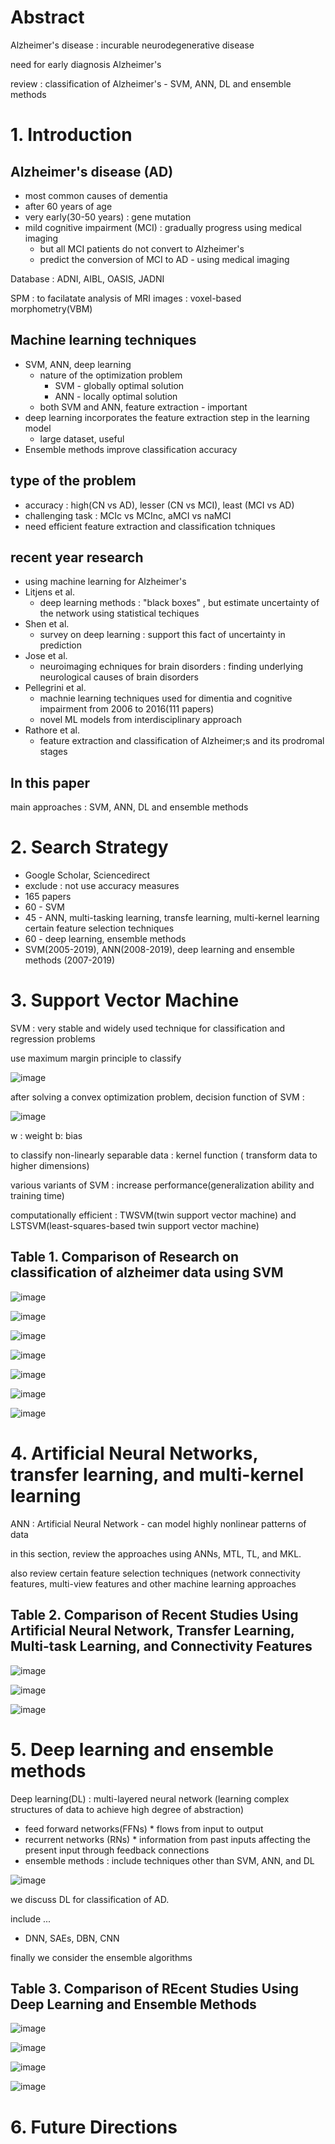 # Abstract

Alzheimer's disease : incurable neurodegenerative disease

need for early diagnosis Alzheimer's

review : classification of Alzheimer's - SVM, ANN, DL and ensemble methods

# 1. Introduction

## Alzheimer's disease (AD)

* most common causes of dementia
* after 60 years of age
* very early(30-50 years) : gene mutation
* mild cognitive impairment (MCI) : gradually progress using medical imaging
    * but all MCI patients do not convert to Alzheimer's
    * predict the conversion of MCI to AD - using medical imaging

Database : ADNI, AIBL, OASIS, JADNI

SPM : to facilatate analysis of MRI images : voxel-based morphometry(VBM)

## Machine learning techniques 

* SVM, ANN, deep learning
    * nature of the optimization problem
        * SVM - globally optimal solution
        * ANN - locally optimal solution
    * both SVM and ANN, feature extraction - important
* deep learning incorporates the feature extraction step in the learning model
    * large dataset, useful
* Ensemble methods improve classification accuracy

## type of the problem 

* accuracy : high(CN vs AD), lesser (CN vs MCI), least (MCI vs AD)
* challenging task : MCIc vs MCInc, aMCI vs naMCI
* need efficient feature extraction and classification tchniques

## recent year research 

* using machine learning for Alzheimer's
* Litjens et al.
    * deep learning methods : "black boxes" , but estimate uncertainty of the network using statistical techiques
* Shen et al.
    * survey on deep learning : support this fact of uncertainty in prediction
* Jose et al.
    * neuroimaging echniques for brain disorders : finding underlying neurological causes of brain disorders
* Pellegrini et al.
    * machnie learning techniques used for dimentia and cognitive impairment from 2006 to 2016(111 papers)
    * novel ML models from interdisciplinary approach
* Rathore et al. 
    * feature extraction and classification of Alzheimer;s and its prodromal stages


## In this paper 

main approaches : SVM, ANN, DL and ensemble methods

# 2. Search Strategy

* Google Scholar, Sciencedirect
* exclude : not use accuracy measures
* 165 papers
* 60 - SVM 
* 45 - ANN, multi-tasking learning, transfe learning, multi-kernel learning certain feature selection techniques
* 60 - deep learning, ensemble methods
* SVM(2005-2019), ANN(2008-2019), deep learning and ensemble methods (2007-2019)

# 3. Support Vector Machine

SVM : very stable and widely used technique for classification and regression problems

use maximum margin principle to classify 

![image](https://user-images.githubusercontent.com/101063108/166136138-887fd7b8-82d9-4a99-83dc-8095780c251f.png)

after solving a convex optimization problem, decision function of SVM
:

![image](https://user-images.githubusercontent.com/101063108/166136107-350d1ee5-47e2-4290-a9ea-548ad80050c3.png)

w : weight b: bias


to classify non-linearly separable data : kernel function ( transform data to higher dimensions)

various variants of SVM : increase performance(generalization ability and training time)

computationally efficient : TWSVM(twin support vector machine) and LSTSVM(least-squares-based twin support vector machine)

## Table 1. Comparison of Research on classification of alzheimer data using SVM

![image](https://user-images.githubusercontent.com/101063108/166136400-7d056ffa-0ef6-472a-a325-80722cc65047.png)

![image](https://user-images.githubusercontent.com/101063108/166136409-6aa49bec-35ef-451d-bb63-afb76f7cf748.png)

![image](https://user-images.githubusercontent.com/101063108/166136421-10d45b4f-c936-40f9-adaf-eeb7f8b8733a.png)

![image](https://user-images.githubusercontent.com/101063108/166136444-a5a46f96-03d7-49e9-9fe0-a65f5722afbd.png)

![image](https://user-images.githubusercontent.com/101063108/166137492-a1b9feb4-995a-4c1b-834a-5b8ac7da1758.png)


![image](https://user-images.githubusercontent.com/101063108/166137487-71575844-ccfd-4e77-83b6-9333a69e98a3.png)

![image](https://user-images.githubusercontent.com/101063108/166137504-859e4e7a-0c4d-4d06-b320-b412c3da66fa.png)


# 4. Artificial Neural Networks, transfer learning, and multi-kernel learning

ANN : Artificial Neural Network - can model highly nonlinear patterns of data

in this section, review the approaches using ANNs, MTL, TL, and MKL.

also review certain feature selection techniques (network connectivity features, multi-view features and other machine learning approaches

## Table 2. Comparison of Recent Studies Using Artificial Neural Network, Transfer Learning, Multi-task Learning, and Connectivity Features

![image](https://user-images.githubusercontent.com/101063108/166137611-862bcef0-3a65-4fd8-8f20-ffe5146688fd.png)

![image](https://user-images.githubusercontent.com/101063108/166137621-4e6c44cd-4e59-402c-9e59-a0d14dacfd9a.png)

![image](https://user-images.githubusercontent.com/101063108/166137634-64a9f6b0-a634-4b3a-b1ca-2958d3f042a6.png)

# 5. Deep learning and ensemble methods

Deep learning(DL) : multi-layered neural network (learning complex structures of data to achieve high degree of abstraction)

* feed forward networks(FFNs)
      * flows from input to output
* recurrent networks (RNs)
      * information from past inputs affecting the present input through feedback connections
* ensemble methods : include techniques other than SVM, ANN, and DL

![image](https://user-images.githubusercontent.com/101063108/166137936-184ba8f9-fd18-42e9-9cf8-164f1c8c1416.png)

we discuss DL for classification of AD.

include ...

* DNN, SAEs, DBN, CNN

finally we consider the ensemble algorithms

## Table 3. Comparison of REcent Studies Using Deep Learning and Ensemble Methods

![image](https://user-images.githubusercontent.com/101063108/166138030-bf800b76-00f5-41b3-ad02-78b956592d4c.png)

![image](https://user-images.githubusercontent.com/101063108/166138044-ae315734-fd7f-49ae-9f4d-2f58c5e13f93.png)

![image](https://user-images.githubusercontent.com/101063108/166138055-ce0fd1b9-340f-41f8-be68-d1afae9ad02d.png)

![image](https://user-images.githubusercontent.com/101063108/166138066-547bc7b5-dc55-469f-8a8d-cd6d90ba2244.png)


# 6. Future Directions

